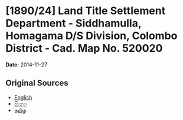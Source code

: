 # [1890/24] Land Title Settlement Department - Siddhamulla, Homagama D/S Division, Colombo District - Cad. Map No. 520020

**Date:** 2014-11-27

## Original Sources

- [English](https://documents.gov.lk/view/extra-gazettes/2014/11/1890-24_E.pdf)
- [සිංහල](https://documents.gov.lk/view/extra-gazettes/2014/11/1890-24_S.pdf)
- [தமிழ்](https://documents.gov.lk/view/extra-gazettes/2014/11/1890-24_T.pdf)
